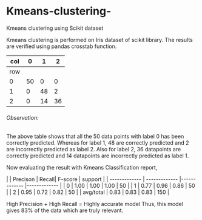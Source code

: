 # Kmeans-clustering-
Kmeans clustering  using Scikit dataset

Kmeans clustering is performed on Iris dataset of scikit library. The results are verified using pandas crosstab function.

| col  | 0 | 1 | 2 |
| ------------- | ------------- |------------- |------------- |
| row | | | |
| 0 |  50 | 0 | 0
| 1 | 0 | 48 | 2 |
| 2 | 0 | 14 | 36

###### Observation:

The above table shows that all the 50 data points with label 0 has been correctly predicted.
Whereas for label 1, 48 are correctly predicted and 2 are incorrectly predicted as label 2.
Also for label 2, 36 datapoints are correctly predicted and 14 datapoints are incorrectly predicted as label 1.


Now evaluating the result with Kmeans Classification report,

| | Precison | Recall| F-score | support |
| ------------- | ------------- |------------- |------------- |
| 0 |  1.00 | 1.00 | 1.00 | 50 |
| 1 | 0.77 | 0.96 | 0.86 | 50 |
| 2 | 0.95 | 0.72 | 0.82 | 50 |
| avg/total | 0.83 | 0.83 | 0.83 | 150 |

High Precision + High Recall = Highly accurate model
Thus, this model gives 83% of the data which are truly relevant.
